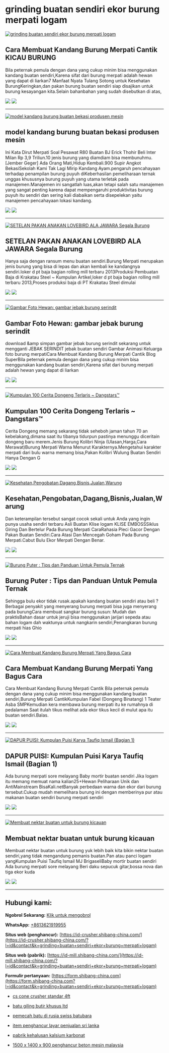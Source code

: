 # grinding buatan sendiri ekor burung merpati logam

<a href="https://swt.shibang-china.com/?l=id&img&k=grinding+buatan+sendiri+ekor+burung+merpati+logam" target="_blank">![grinding buatan sendiri ekor burung merpati logam](http://static.shibang-china.com/all-800x300/254.jpg)</a>

## Cara Membuat Kandang Burung Merpati Cantik KICAU BURUNG
Bila peternak pemula dengan dana yang cukup minim bisa menggunakan kandang buatan sendiri,Karena sifat dari burung merpati adalah hewan yang dapat di liarkan7 Manfaat Nyata Tulang Sotong untuk Kesehatan BurungKeringkan,dan pakan burung buatan sendiri siap disajikan untuk burung kesayangan kita.Selain bahanbahan yang sudah disebutkan di atas,


<a href="https://whatsapp.shibangsoft.com/WhatsApp.php" target="_blank" title="WhatsApp">![](http://static.shibang-china.com/icon/whatsapp.png)</a> <a href="https://swt.shibang-china.com/?l=id&icon&k=grinding+buatan+sendiri+ekor+burung+merpati+logam" target="_blank">![](http://static.shibang-china.com/icon/chat-id.png)</a>

---

<a href="https://swt.shibang-china.com/?l=id&img&k=grinding+buatan+sendiri+ekor+burung+merpati+logam" target="_blank">![model kandang burung buatan bekasi produsen mesin](http://static.shibang-china.com/all-800x300/982.jpg)</a>

## model kandang burung buatan bekasi produsen mesin
Ini Kata Dirut Merpati Soal Pesawat R80 Buatan BJ Erick Thohir Beli Inter Milan Rp 3,9 Triliun.10 jenis burung yang diamdiam bisa membunuhmu.[Jember Geger] Ada Orang Mati,Hidup Kembali.900 Supir Angkot BekasiSekolah Kami Tak Lagi Mirip Kandang Ayam.pengaruh pencahayaan terhadap penampilan burung puyuh diKeberhasilan pemeliharaan ternak unggas khususnya burung puyuh yang utama terletak pada manajemen.Manajemen ini sangatlah luas,akan tetapi salah satu manajemen yang sangat penting karena dapat mempengaruhi produktivitas burung puyuh itu sendiri dan sering kali diabaikan serta disepelekan yaitu manajemen pencahayaan lokasi kandang.


<a href="https://whatsapp.shibangsoft.com/WhatsApp.php" target="_blank" title="WhatsApp">![](http://static.shibang-china.com/icon/whatsapp.png)</a> <a href="https://swt.shibang-china.com/?l=id&icon&k=grinding+buatan+sendiri+ekor+burung+merpati+logam" target="_blank">![](http://static.shibang-china.com/icon/chat-id.png)</a>

---

<a href="https://swt.shibang-china.com/?l=id&img&k=grinding+buatan+sendiri+ekor+burung+merpati+logam" target="_blank">![SETELAN PAKAN ANAKAN LOVEBIRD ALA JAWARA Segala Burung](http://static.shibang-china.com/all-800x300/952.jpg)</a>

## SETELAN PAKAN ANAKAN LOVEBIRD ALA JAWARA Segala Burung
Hanya saja dengan ransum menu buatan sendiri.Burung Merpati merupakan jenis burung yang bisa di lepas dan akan kembali ke kandangnya sendiri.loker d pt baja bagian rolling mill terbaru 2013Produksi Pembuatan Baja di Krakatau Steel ~ Kumpulan Artikel,loker d pt baja bagian rolling mill terbaru 2013,Proses produksi baja di PT Krakatau Steel dimulai


<a href="https://whatsapp.shibangsoft.com/WhatsApp.php" target="_blank" title="WhatsApp">![](http://static.shibang-china.com/icon/whatsapp.png)</a> <a href="https://swt.shibang-china.com/?l=id&icon&k=grinding+buatan+sendiri+ekor+burung+merpati+logam" target="_blank">![](http://static.shibang-china.com/icon/chat-id.png)</a>

---

<a href="https://swt.shibang-china.com/?l=id&img&k=grinding+buatan+sendiri+ekor+burung+merpati+logam" target="_blank">![Gambar Foto Hewan: gambar jebak burung serindit](http://static.shibang-china.com/all-800x300/1503.jpg)</a>

## Gambar Foto Hewan: gambar jebak burung serindit
download &amp simpan gambar jebak burung serindit sekarang untuk mengganti JEBAK SERINDIT jebak buatan sendiri Gambar Animasi Keluarga foto burung merpatiCara Membuat Kandang Burung Merpati Cantik Blog SuperBila peternak pemula dengan dana yang cukup minim bisa menggunakan kandang buatan sendiri,Karena sifat dari burung merpati adalah hewan yang dapat di liarkan


<a href="https://whatsapp.shibangsoft.com/WhatsApp.php" target="_blank" title="WhatsApp">![](http://static.shibang-china.com/icon/whatsapp.png)</a> <a href="https://swt.shibang-china.com/?l=id&icon&k=grinding+buatan+sendiri+ekor+burung+merpati+logam" target="_blank">![](http://static.shibang-china.com/icon/chat-id.png)</a>

---

<a href="https://swt.shibang-china.com/?l=id&img&k=grinding+buatan+sendiri+ekor+burung+merpati+logam" target="_blank">![Kumpulan 100 Cerita Dongeng Terlaris ~ Dangstars™](http://static.shibang-china.com/all-800x300/1207.jpg)</a>

## Kumpulan 100 Cerita Dongeng Terlaris ~ Dangstars™
Cerita Dongeng memang sekarang tidak seheboh jaman tahun 70 an kebelakang,dimana saat itu tibanya tidurpun pastinya menunggu diceritain dongeng baru merem.Jenis Burung Kolibri Ninja (Ulasan,Harga,Cara Merawat)Burung Merpati Warna Menurut Karakternya.Mengetahui karakter merpati dari bulu warna memang bisa,Pakan Kolibri Wulung Buatan Sendiri Hanya Dengan G


<a href="https://whatsapp.shibangsoft.com/WhatsApp.php" target="_blank" title="WhatsApp">![](http://static.shibang-china.com/icon/whatsapp.png)</a> <a href="https://swt.shibang-china.com/?l=id&icon&k=grinding+buatan+sendiri+ekor+burung+merpati+logam" target="_blank">![](http://static.shibang-china.com/icon/chat-id.png)</a>

---

<a href="https://swt.shibang-china.com/?l=id&img&k=grinding+buatan+sendiri+ekor+burung+merpati+logam" target="_blank">![Kesehatan,Pengobatan,Dagang,Bisnis,Jualan,Warung](http://static.shibang-china.com/all-800x300/870.jpg)</a>

## Kesehatan,Pengobatan,Dagang,Bisnis,Jualan,Warung
Dan keterampilan tersebut sangat cocok sekali untuk Anda yang ingin punya usaha sendiri terbaru Asli Buatan Klise logam KLISE EMBOSSSiklus Giring Dan Bertelur Pada Burung Merpati CaraRahasia Pleci Gacor Dengan Pakan Buatan Sendiri.Cara Atasi Dan Mencegah Goham Pada Burung Merpati.Cabut Bulu Ekor Merpati Dengan Benar.


<a href="https://whatsapp.shibangsoft.com/WhatsApp.php" target="_blank" title="WhatsApp">![](http://static.shibang-china.com/icon/whatsapp.png)</a> <a href="https://swt.shibang-china.com/?l=id&icon&k=grinding+buatan+sendiri+ekor+burung+merpati+logam" target="_blank">![](http://static.shibang-china.com/icon/chat-id.png)</a>

---

<a href="https://swt.shibang-china.com/?l=id&img&k=grinding+buatan+sendiri+ekor+burung+merpati+logam" target="_blank">![Burung Puter : Tips dan Panduan Untuk Pemula Ternak](http://static.shibang-china.com/all-800x300/1502.jpg)</a>

## Burung Puter : Tips dan Panduan Untuk Pemula Ternak
Sehingga bulu ekor tidak rusak.apakah kandang buatan sendiri atau beli ? Berbagai penyakit yang menyerang burung merpati bisa juga menyerang pada burungCara membuat sangkar burung susun: Mudah dan praktisBahan dasar untuk jeruji bisa menggunakan jarijari sepeda atau bahan logam dah waktunya untuk nangkarin sendiri,Penangkaran burung merpati hias Ghio


<a href="https://whatsapp.shibangsoft.com/WhatsApp.php" target="_blank" title="WhatsApp">![](http://static.shibang-china.com/icon/whatsapp.png)</a> <a href="https://swt.shibang-china.com/?l=id&icon&k=grinding+buatan+sendiri+ekor+burung+merpati+logam" target="_blank">![](http://static.shibang-china.com/icon/chat-id.png)</a>

---

<a href="https://swt.shibang-china.com/?l=id&img&k=grinding+buatan+sendiri+ekor+burung+merpati+logam" target="_blank">![Cara Membuat Kandang Burung Merpati Yang Bagus Cara](http://static.shibang-china.com/all-800x300/1366.jpg)</a>

## Cara Membuat Kandang Burung Merpati Yang Bagus Cara
Cara Membuat Kandang Burung Merpati Cantik Bila peternak pemula dengan dana yang cukup minim bisa menggunakan kandang buatan sendiri,Burung Merpati CantikKumpulan Fabel (Dongeng Binatang) 1 Teater Asba SMPKemudian kera membawa burung merpati itu ke rumahnya di pedalaman Saat itulah tikus melihat ada ekor tikus kecil di mulut apa itu buatan sendiri.Balas.


<a href="https://whatsapp.shibangsoft.com/WhatsApp.php" target="_blank" title="WhatsApp">![](http://static.shibang-china.com/icon/whatsapp.png)</a> <a href="https://swt.shibang-china.com/?l=id&icon&k=grinding+buatan+sendiri+ekor+burung+merpati+logam" target="_blank">![](http://static.shibang-china.com/icon/chat-id.png)</a>

---

<a href="https://swt.shibang-china.com/?l=id&img&k=grinding+buatan+sendiri+ekor+burung+merpati+logam" target="_blank">![DAPUR PUISI: Kumpulan Puisi Karya Taufiq Ismail (Bagian 1)](http://static.shibang-china.com/all-800x300/545.jpg)</a>

## DAPUR PUISI: Kumpulan Puisi Karya Taufiq Ismail (Bagian 1)
Ada burung merpati sore melayang Baby mortir buatan sendiri Jika logam itu memang memuat nama kalian25+Hewan Peliharaan Unik dan AntiMainstream BisaKali.netBanyak perbedaan warna dan ekor dari burung tersebut.Cukup mudah memelihara burung ini dengan memberinya pur atau makanan buatan sendiri burung merpati sendiri


<a href="https://whatsapp.shibangsoft.com/WhatsApp.php" target="_blank" title="WhatsApp">![](http://static.shibang-china.com/icon/whatsapp.png)</a> <a href="https://swt.shibang-china.com/?l=id&icon&k=grinding+buatan+sendiri+ekor+burung+merpati+logam" target="_blank">![](http://static.shibang-china.com/icon/chat-id.png)</a>

---

<a href="https://swt.shibang-china.com/?l=id&img&k=grinding+buatan+sendiri+ekor+burung+merpati+logam" target="_blank">![Membuat nektar buatan untuk burung kicauan](http://static.shibang-china.com/all-800x300/513.jpg)</a>

## Membuat nektar buatan untuk burung kicauan
Membuat nektar buatan untuk burung yuk lebih baik kita bikin nektar buatan sendiri,yang tidak mengandung pemanis buatan.Pan atau panci logam yangKumpulan Puisi Taufiq Ismail MJ BrigaseliBaby mortir buatan sendiri Ada burung merpati sore melayang Beri daku sepucuk gitar,bossa nova dan tiga ekor kuda


<a href="https://whatsapp.shibangsoft.com/WhatsApp.php" target="_blank" title="WhatsApp">![](http://static.shibang-china.com/icon/whatsapp.png)</a> <a href="https://swt.shibang-china.com/?l=id&icon&k=grinding+buatan+sendiri+ekor+burung+merpati+logam" target="_blank">![](http://static.shibang-china.com/icon/chat-id.png)</a>

---
## Hubungi kami:

**Ngobrol Sekarang:** [Klik untuk mengobrol](https://swt.shibang-china.com?l=id&contact&k=grinding+buatan+sendiri+ekor+burung+merpati+logam)

**WhatsApp:**  [+8613621919955](https://whatsapp.shibangsoft.com/WhatsApp.php)

**Situs web (penghancur):** [https://id-crusher.shibang-china.com/](https://id-crusher.shibang-china.com/?l=id&contact&k=grinding+buatan+sendiri+ekor+burung+merpati+logam)

**Situs web (pabrik):** [https://id-mill.shibang-china.com/](https://id-mill.shibang-china.com/?l=id&contact&k=grinding+buatan+sendiri+ekor+burung+merpati+logam)

**Formulir pertanyaan:** [https://form.shibang-china.com](https://form.shibang-china.com?l=id&contact&k=grinding+buatan+sendiri+ekor+burung+merpati+logam)

* [cs cone crusher standar 4ft](../48/cs%20cone%20crusher%20standar%204ft.md)

* [batu giling butir khusus ltd](../45/batu%20giling%20butir%20khusus%20ltd.md)

* [pemecah batu di rusia swiss batubara](../49/pemecah%20batu%20di%20rusia%20swiss%20batubara.md)

* [item penghancur layar penjualan sri lanka](../43/item%20penghancur%20layar%20penjualan%20sri%20lanka.md)

* [pabrik kehalusan kalsium karbonat](../50/pabrik%20kehalusan%20kalsium%20karbonat.md)

* [1500 x 1400 x 900 penghancur beton mesin malaysia](../42/1500%20x%201400%20x%20900%20penghancur%20beton%20mesin%20malaysia.md)